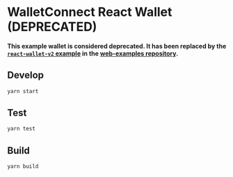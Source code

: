 # WalletConnect React Wallet (DEPRECATED)

**This example wallet is considered deprecated. It has been replaced by the [`react-wallet-v2` example](https://github.com/WalletConnect/web-examples/tree/main/wallets/react-wallet-v2) in the [web-examples repository](https://github.com/WalletConnect/web-examples).**

## Develop

```bash
yarn start
```

## Test

```bash
yarn test
```

## Build

```bash
yarn build
```
